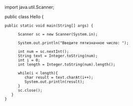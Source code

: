 import java.util.Scanner;

public class Hello {

	public static void main(String[] args) {
	     
	      Scanner sc = new Scanner(System.in);
	           
	      System.out.println("Введите пятизначное число: ");
	     
	      int num = sc.nextInt();
	      String text = Integer.toString(num);
	      int i = 0;
	      int length = Integer.toString(num).length();
	     
	      while(i < length){
	         char result = text.charAt(i++);
	         System.out.println(result);   
	      }
	      sc.close();
	   }
	}
